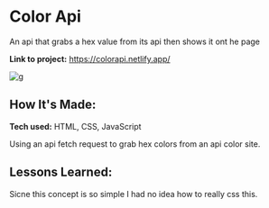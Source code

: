 # Color Api
An api that grabs a hex value from its api then shows it ont he page

**Link to project:** https://colorapi.netlify.app/


![g](https://user-images.githubusercontent.com/101950707/168458517-6ad0d186-7f86-4283-8489-745dc4ec4519.png)


## How It's Made:

**Tech used:** HTML, CSS, JavaScript

Using an api fetch request to grab hex colors from an api color site.

<!-- ## Optimizations
*(optional)*

You don't have to include this section but interviewers *love* that you can not only deliver a final product that looks great but also functions efficiently. Did you write something then refactor it later and the result was 5x faster than the original implementation? Did you cache your assets? Things that you write in this section are **GREAT** to bring up in interviews and you can use this section as reference when studying for technical interviews! -->

## Lessons Learned:

Sicne this concept is so simple I had no idea how to really css this.
